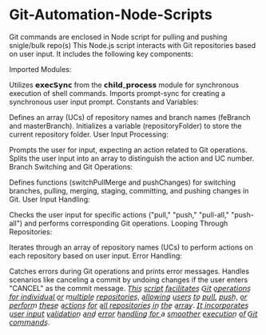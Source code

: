 # Git-Automation-Node-Scripts
​‌‌‍⁡⁣⁢⁢Git commands are enclosed in Node script for pulling and pushing snigle/bulk repo(s)⁡​
This Node.js script interacts with Git repositories based on user input. It includes the following key components:

Imported Modules:

Utilizes 𝗲𝘅𝗲𝗰𝗦𝘆𝗻𝗰 from the 𝗰𝗵𝗶𝗹𝗱_𝗽𝗿𝗼𝗰𝗲𝘀𝘀 module for synchronous execution of shell commands.
Imports prompt-sync for creating a synchronous user input prompt.
Constants and Variables:

Defines an array (UCs) of repository names and branch names (feBranch and masterBranch).
Initializes a variable (repositoryFolder) to store the current repository folder.
User Input Processing:

Prompts the user for input, expecting an action related to Git operations.
Splits the user input into an array to distinguish the action and UC number.
Branch Switching and Git Operations:

Defines functions (switchPullMerge and pushChanges) for switching branches, pulling, merging, staging, committing, and pushing changes in Git.
User Input Handling:

Checks the user input for specific actions ("pull," "push," "pull-all," "push-all") and performs corresponding Git operations.
Looping Through Repositories:

Iterates through an array of repository names (UCs) to perform actions on each repository based on user input.
Error Handling:

Catches errors during Git operations and prints error messages.
Handles scenarios like canceling a commit by undoing changes if the user enters "CANCEL" as the commit message.
𝘛͟𝘩͟𝘪͟𝘴 𝘴͟𝘤͟𝘳͟𝘪͟𝘱͟𝘵 𝘧͟𝘢͟𝘤͟𝘪͟𝘭͟𝘪͟𝘵͟𝘢͟𝘵͟𝘦͟𝘴 𝘎͟𝘪͟𝘵 𝘰͟𝘱͟𝘦͟𝘳͟𝘢͟𝘵͟𝘪͟𝘰͟𝘯͟𝘴 𝘧͟𝘰͟𝘳 𝘪͟𝘯͟𝘥͟𝘪͟𝘷͟𝘪͟𝘥͟𝘶͟𝘢͟𝘭 𝘰͟𝘳 𝘮͟𝘶͟𝘭͟𝘵͟𝘪͟𝘱͟𝘭͟𝘦 𝘳͟𝘦͟𝘱͟𝘰͟𝘴͟𝘪͟𝘵͟𝘰͟𝘳͟𝘪͟𝘦͟𝘴, 𝘢͟𝘭͟𝘭͟𝘰͟𝘸͟𝘪͟𝘯͟𝘨 𝘶͟𝘴͟𝘦͟𝘳͟𝘴 𝘵͟𝘰 𝘱͟𝘶͟𝘭͟𝘭, 𝘱͟𝘶͟𝘴͟𝘩, 𝘰͟𝘳 𝘱͟𝘦͟𝘳͟𝘧͟𝘰͟𝘳͟𝘮 𝘵͟𝘩͟𝘦͟𝘴͟𝘦 𝘢͟𝘤͟𝘵͟𝘪͟𝘰͟𝘯͟𝘴 𝘧͟𝘰͟𝘳 𝘢͟𝘭͟𝘭 𝘳͟𝘦͟𝘱͟𝘰͟𝘴͟𝘪͟𝘵͟𝘰͟𝘳͟𝘪͟𝘦͟𝘴 𝘪͟𝘯 𝘵͟𝘩͟𝘦 𝘢͟𝘳͟𝘳͟𝘢͟𝘺. 𝘐͟𝘵 𝘪͟𝘯͟𝘤͟𝘰͟𝘳͟𝘱͟𝘰͟𝘳͟𝘢͟𝘵͟𝘦͟𝘴 𝘶͟𝘴͟𝘦͟𝘳 𝘪͟𝘯͟𝘱͟𝘶͟𝘵 𝘷͟𝘢͟𝘭͟𝘪͟𝘥͟𝘢͟𝘵͟𝘪͟𝘰͟𝘯 𝘢͟𝘯͟𝘥 𝘦͟𝘳͟𝘳͟𝘰͟𝘳 𝘩͟𝘢͟𝘯͟𝘥͟𝘭͟𝘪͟𝘯͟𝘨 𝘧͟𝘰͟𝘳 ͟𝘢 𝘴͟𝘮͟𝘰͟𝘰͟𝘵͟𝘩͟𝘦͟𝘳 𝘦͟𝘹͟𝘦͟𝘤͟𝘶͟𝘵͟𝘪͟𝘰͟𝘯 𝘰͟𝘧 𝘎͟𝘪͟𝘵 𝘤͟𝘰͟𝘮͟𝘮͟𝘢͟𝘯͟𝘥͟𝘴.
